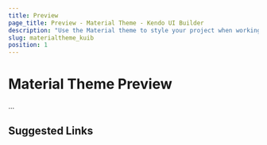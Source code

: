 ```yaml
---
title: Preview
page_title: Preview - Material Theme - Kendo UI Builder
description: "Use the Material theme to style your project when working the Kendo UI Builder tool for creating and managing Angular and AngularJS-based web applications."
slug: materialtheme_kuib
position: 1
---
```


# Material Theme Preview

...

## Suggested Links
